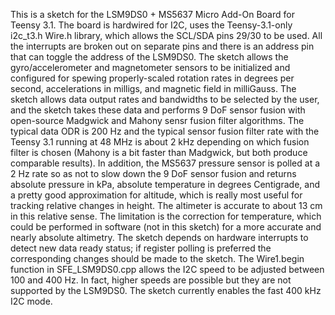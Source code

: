 This is a sketch for the LSM9DS0 + MS5637 Micro Add-On Board for Teensy 3.1. The board is hardwired for I2C, uses the Teensy-3.1-only i2c_t3.h Wire.h library, which allows the SCL/SDA pins 29/30 to be used. All the interrupts are broken out on separate pins and there is an address pin that can toggle the address of the LSM9DS0. The sketch allows the gyro/accelerometer and magnetometer sensors to be initialized and configured for spewing properly-scaled rotation rates in degrees per second, accelerations in milligs, and magnetic field in milliGauss. The sketch allows data output rates and bandwidths to be selected by the user, and the sketch takes these data and performs 9 DoF sensor fusion with open-source Madgwick and Mahony sensr fusion filter algorithms.  The typical data ODR is 200 Hz and the typical sensor fusion filter rate with the Teensy 3.1 running at 48 MHz is about 2 kHz depending on which fusion filter is chosen (Mahony is a bit faster than Madgwick, but both produce comparable results). In addition, the MS5637 pressure sensor is polled at a 2 Hz rate so as not to slow down the 9 DoF sensor fusion and returns absolute pressure in kPa, absolute temperature in degrees Centigrade, and a pretty good approximation for altitude, which is really most useful for tracking relative changes in height. The altimeter is accurate to about 13 cm in this relative sense. The limitation is the correction for temperature, which could be performed in software (not in this sketch) for a more accurate and nearly absolute altimetry. The sketch depends on hardware interrupts to detect new data ready status; if register polling is preferred the corresponding changes should be made to the sketch. The Wire1.begin function in SFE_LSM9DS0.cpp allows the I2C speed to be adjusted between 100 and 400 Hz. In fact, higher speeds are possible but they are not supported by the LSM9DS0. The sketch currently enables the fast 400 kHz I2C mode.

